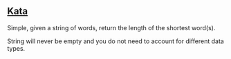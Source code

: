 ## [Kata](https://www.codewars.com/kata/57cebe1dc6fdc20c57000ac9/train/javascript)

Simple, given a string of words, return the length of the shortest word(s).

String will never be empty and you do not need to account for different data types.